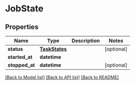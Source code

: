 # JobState

## Properties
Name | Type | Description | Notes
------------ | ------------- | ------------- | -------------
**status** | [**TaskStates**](TaskStates.md) |  | [optional] 
**started_at** | **datetime** |  | 
**stopped_at** | **datetime** |  | [optional] 

[[Back to Model list]](../README.md#documentation-for-models) [[Back to API list]](../README.md#documentation-for-api-endpoints) [[Back to README]](../README.md)


